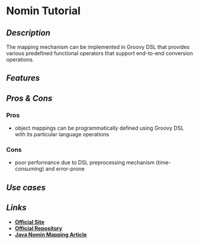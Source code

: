 # Nomin Tutorial

## _Description_

The mapping mechanism can be implemented in Groovy DSL that provides various predefined functional operators that support end-to-end conversion operations.

## _Features_

## _Pros & Cons_

### **Pros**

* object mappings can be programmatically defined using Groovy DSL with its particular language operations

### Cons

* poor performance due to DSL preprocessing mechanism \(time-consuming\) and error-prone

## _Use cases_

## _Links_

* [**Official Site**](http://nomin.sourceforge.net/)
* [**Official Repository**](https://github.com/dobrynya/nomin)
* [**Java Nomin Mapping Article**](https://www.beyondjava.net/nomin-mapping-java-object-without-the-pain)

